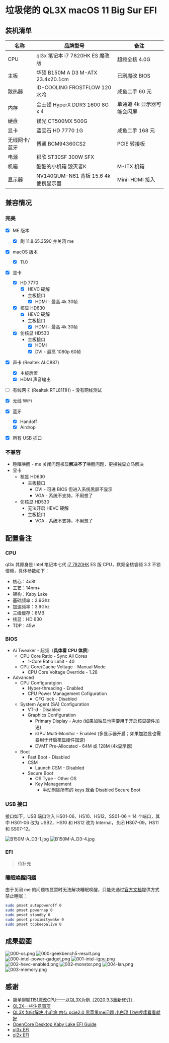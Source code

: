 # 垃圾佬的 QL3X macOS 11 Big Sur EFI

## 装机清单

| 名称 | 品牌型号 | 备注 |
| --- | --- | --- |
| CPU | ql3x 笔记本 i7 7820HK ES 魔改版 | 超频全核 4.0G |
| 主板 | 华硕 B150M A D3 M-ATX 23.4x20.1cm | 已刷魔改 BIOS |
| 散热器 | ID-COOLING FROSTFLOW 120 水冷 | 咸鱼二手 60 元 |
| 内存 | 金士顿 HyperX DDR3 1600 8G x 4 | 单通道 4k 显示器可能会闪屏 |
| 硬盘 | 镁光 CT500MX 500G | |
| 显卡 | 蓝宝石 HD 7770 1G | 咸鱼二手 168 元 |
| 无线网卡/蓝牙 | 博通 BCM94360CS2 | PCIE 转接板 |
| 电源 | 银欣 ST30SF 300W SFX | |
| 机箱 | 酷酷的小机箱 毁灭者K | M-ITX 机箱 |
| 显示器 | NV140QUM-N61 背板 15.6 4k 便携显示器 | Mini-HDMI 接入 |

## 兼容情况

### 完美
- [x] ME 版本
    - [x] 刷 11.8.65.3590 并关闭 me
- [x] macOS 版本
    - [x] 11.0
- [x] 显卡
    - [x] HD 7770
      - [x] HEVC 硬解
      - 主板接口
        - [x] HDMI - 最高 4k 30帧
    - [x] 核显 HD630
      - [x] HEVC 硬解
      - 主板接口
        - [x] HDMI - 最高 4k 30帧
    - [x] 仿核显 HD530
      - 主板接口
        - [x] HDMI
        - [x] DVI - 最高 1080p 60帧
- [x] 声卡 (Realtek ALC887)
    - [x] 主板后置
    - [x] HDMI 声音输出
- [ ] 有线网卡 (Realtek RTL8111H) - 没有网线测试
- [x] 无线 WiFi
- [x] 蓝牙
    - [x] Handoff
    - [x] Airdrop
- [x] 所有 USB 插口


### 不兼容

- 睡眠唤醒 - me 关闭问题核显**解决不了**唤醒问题，更换独显立马解决
- 显卡
  - 核显 HD630
    - 主板接口
      - DVI - 可进 BIOS 但进入系统黑屏不显示
      - VGA - 系统不支持，不用想了
  - 仿核显 HD530
    - 无法开启 HEVC 硬解
    - 主板接口
      - VGA - 系统不支持，不用想了


## 配置备注

### CPU

ql3x 其原身是 Intel 笔记本七代 [i7 7820HK](https://ark.intel.com/content/www/us/en/ark/products/97464/intel-core-i7-7820hk-processor-8m-cache-up-to-3-90-ghz.html) ES 版 CPU，默频全核睿频 3.3 不锁倍频，具体参数如下：

- 核心：4c8t
- 工艺：14nm+
- 架构：Kaby Lake
- 基础频率：2.9Ghz
- 加速频率：3.9Ghz
- 三级缓存：8MB
- 核显：HD 630
- TDP：45w

### BIOS

- Ai Tweaker - 超频（**具体看 CPU 体质**）
  - CPU Core Ratio - Sync All Cores
    - 1-Core Ratio Limit - 40
  - CPU Core/Cache Voltage - Manual Mode
    - CPU Core Voltage Override - 1.28
- Advanced
  - CPU Configuratgion
    - Hyper-threading - Enabled
    - CPU Power Management Cofiguration
      - CFG lock - Disabled
  - System Agent (SA) Configuration
    - VT-d - Disabled
    - Graphics Configuration
      - Primary Display - Auto (如果加独显也需要用于开启核显硬件加速)
      - iGPU Multi-Monitor - Enabled (多显示器开启；如果加独显也需要用于开启核显硬件加速)
      - DVMT Pre-Allocated - 64M 或 128M (4k显示器)
  - Boot
    - Fast Boot - Disabled
    - CSM
      - Launch CSM - Disabled
    - Secure Boot
      - OS Type - Other OS
      - Key Management
        - 手动删除所有的 keys 就会 Disabled Secure Boot

### USB 接口

接口如下，USB 端口注入 HS01-06、HS10、HS12，SS01-06 = 14 个端口，其中 HS01-06 改为 USB2，HS10 和 HS12 改为 Internal，关闭 HS07-09，HS11 和 SS07-12。

![B150M-A_D3-1.jpg](screenshots/B150M-A_D3-1.jpg)
![B150M-A_D3-4.jpg](screenshots/B150M-A_D3-4.jpg)

### EFI

> 待补充

### 睡眠唤醒问题

由于关闭 me 的问题核显暂时无法解决睡眠唤醒，只能先通过[官方文档](https://dortania.github.io/OpenCore-Post-Install/universal/sleep.html)提供方式禁止睡眠：

```bash
sudo pmset autopoweroff 0
sudo pmset powernap 0
sudo pmset standby 0
sudo pmset proximitywake 0
sudo pmset tcpkeepalive 0
```

## 成果截图

![000-os.png](screenshots/000-os.png)
![000-geekbench5-result.png](screenshots/000-geekbench5-result.png)
![000-intel-power-gadget.png](screenshots/000-intel-power-gadget.png)
![001-intel-igpu.png](screenshots/001-intel-igpu.png)
![002-hevc-enabled.png](screenshots/002-hevc-enabled.png)
![002-monstor.png](screenshots/002-monstor.png)
![004-lan.png](screenshots/004-lan.png)
![003-memory.png](screenshots/003-memory.png)

## 感谢

- [简单聊聊1151魔改CPU——以QL3X为例（2020.9.3重新修订）](http://www.smxdiy.com/thread-2867-1-1.html)
- [QL3X一些注意事项](https://blog.lovemadoka.xyz:444/18.html)
- [QL3X 如何解决 小毛病 内存 pcie2.0 黑苹果me问题 小白项 比较啰嗦看看就好](https://www.bilibili.com/read/cv7443903/)
- [OpenCore Desktop Kaby Lake EFI Guide](https://dortania.github.io/OpenCore-Install-Guide/config.plist/kaby-lake.html)
- [ql3x EFI](https://github.com/xueziQQ/desktop_soyo_maxsun_h110_ql3x_ql2x_opencore_efi)
- [ql2x EFI](https://github.com/Road-tech/Hackintosh_Asus-H110s1_QL2X_DW1820A_OC)
